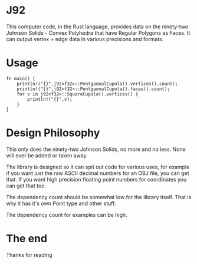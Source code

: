 # J92

This computer code, in the Rust language, provides data on the 
ninety-two Johnson Solids - Convex Polyhedra that have Regular Polygons 
as Faces. It can output vertex + edge data in various precisions and 
formats.

# Usage


```
fn main() {
    println!("{}",j92<f32>::PentgaonalCupola().vertices().count);
    println!("{}",j92<f32>::PentgaonalCupola().faces().count);
    for v in j92<f32>::SquareCupola().vertices() {
        println!("{}",v);
    }
}
```

# Design Philosophy

This only does the ninety-two Johnson Solids, no more and no less. 
None will ever be added or taken away.

The library is designed so it can spit out code for various uses,
for example if you want just the raw ASCII decimal numbers for an OBJ
file, you can get that. If you want high precision floating point numbers
for coordinates you can get that too.

The dependency count should be somewhat low for the library itself. That
is why it has it's own Point type and other stuff.

The dependency count for examples can be high. 

# The end

Thanks for reading

